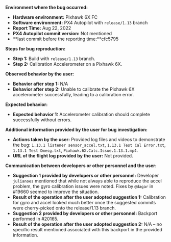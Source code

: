 **Environment where the bug occurred:**

- **Hardware environment:** Pixhawk 6X FC
- **Software environment:** PX4 Autopilot with `release/1.13` branch
- **Report Time:** Aug 22, 2022
- **PX4 Autopilot commit version:** Not mentioned
- **last commit before the reporting time:**cfc5795

**Steps for bug reproduction:**

- **Step 1:** Build with `release/1.13` branch.
- **Step 2:** Calibration Accelerometer on a Pixhawk 6X.

**Observed behavior by the user:**

- **Behavior after step 1:** N/A
- **Behavior after step 2:** Unable to calibrate the Pixhawk 6X accelerometer successfully, leading to a calibration error.

**Expected behavior:**

- **Expected behavior 1:** Accelerometer calibration should complete successfully without errors.

**Additional information provided by the user for bug investigation:**

- **Actions taken by the user:** Provided log files and videos to demonstrate the bug: `1.13.1 listener sensor_accel.txt`, `1.13.1 Test Cal Error.txt`, `1.13.1 Test Dmesg.txt`, `Pixhawk.6X.Calc.Issue.1.13.1.mp4`.
- **URL of the flight log provided by the user:** Not provided.

**Communication between developers or other personnel and the user:**

- **Suggestion 1 provided by developers or other personnel:** Developer `julianoes` mentioned that while not always able to reproduce the accel problem, the gyro calibration issues were noted. Fixes by `@dagar` in #19660 seemed to improve the situation.
- **Result of the operation after the user adopted suggestion 1:** Calibration for gyro and accel looked much better once the suggested commits were cherry-picked onto the release/1.13 branch.
- **Suggestion 2 provided by developers or other personnel:** Backport performed in #20165.
- **Result of the operation after the user adopted suggestion 2:** N/A – no specific result mentioned associated with this backport in the provided information.
